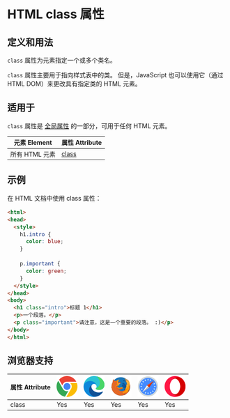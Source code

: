 HTML class 属性
===

## 定义和用法

`class` 属性为元素指定一个或多个类名。

`class` 属性主要用于指向样式表中的类。 但是，JavaScript 也可以使用它（通过 HTML DOM）来更改具有指定类的 HTML 元素。

## 适用于

`class` 属性是 [全局属性](../reference/standardattributes.md) 的一部分，可用于任何 HTML 元素。

| 元素 Element | 属性 Attribute |
| ----- | ----- |
| 所有 HTML 元素 | [class](att_global_class.asp) |

## 示例

在 HTML 文档中使用 class 属性：

```html idoc:preview:iframe
<html>
<head>
  <style>
    h1.intro {
      color: blue;
    }

    p.important {
      color: green;
    }
  </style>
</head>
<body>
  <h1 class="intro">标题 1</h1>
  <p>一个段落。</p>
  <p class="important">请注意，这是一个重要的段落。 :)</p>
</body>
</html>
```
<!--rehype:style=height: 200px;-->

## 浏览器支持

| 属性 Attribute | ![chrome][1] | ![edge][2] | ![firefox][3] | ![safari][4] | ![opera][5] |
| ------- | --- | --- | --- | --- | --- |
| class     | Yes | Yes | Yes | Yes | Yes |


[1]: ../assets/chrome.svg
[2]: ../assets/edge.svg
[3]: ../assets/firefox.svg
[4]: ../assets/safari.svg
[5]: ../assets/opera.svg
